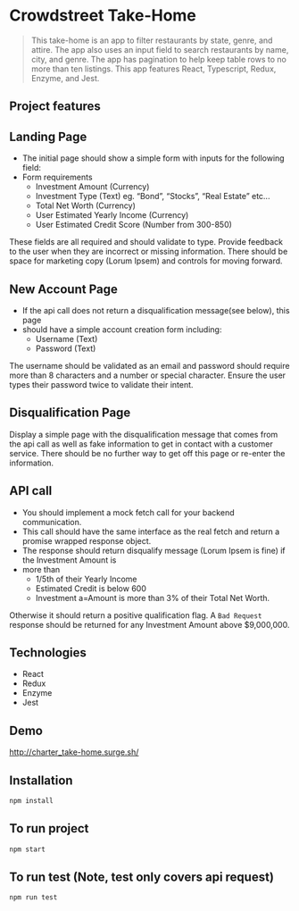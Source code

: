# Crowdstreet Take-Home
> This take-home is an app to filter restaurants by state, genre, and attire. The app also uses an input field to search restaurants by name, city, and genre. The app has pagination to help keep table rows to no more than ten listings. This app features React, Typescript, Redux, Enzyme, and Jest.

## Project features

## Landing Page
* The initial page should show a simple form with inputs for the following field:
* Form requirements
    - Investment Amount (Currency)
    - Investment Type (Text) eg. “Bond”, “Stocks”, “Real Estate” etc...
    - Total Net Worth (Currency)
    - User Estimated Yearly Income (Currency)
    - User Estimated Credit Score (Number from 300-850)

These fields are all required and should validate to type. Provide feedback to the
user when they are incorrect or missing information. There should be space for marketing copy
(Lorum Ipsem) and controls for moving forward.

## New Account Page
* If the api call does not return a disqualification message(see below), this page
* should have a simple account creation form including:
    - Username (Text)
    - Password (Text)

The username should be validated as an email and password should require more than 8
characters and a number or special character. Ensure the user types their password
twice to validate their intent.

## Disqualification Page

Display a simple page with the disqualification message that comes from
the api call as well as fake information to get in contact with a customer service.
There should be no further way to get off this page or re-enter the information.

## API call

* You should implement a mock fetch call for your backend communication. 
* This call should have the same interface as the real fetch and return a promise wrapped response object.
* The response should return disqualify message (Lorum Ipsem is fine) if the Investment Amount is
* more than 
    - 1/5th of their Yearly Income
    - Estimated Credit is below 600
    - Investment a=Amount is more than 3% of their Total Net Worth. 

Otherwise it should return a positive qualification flag. A `Bad Request` response should be returned
for any Investment Amount above $9,000,000.

## Technologies
 - React
 - Redux
 - Enzyme
 - Jest

## Demo

<http://charter_take-home.surge.sh/>

## Installation

```sh
npm install
```

## To run project

```sh
npm start
```

## To run test (Note, test only covers api request)

```sh
npm run test